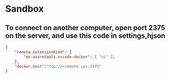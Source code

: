 # Sandbox

## To connect on another computer, open port 2375 on the server, and use this code in **settings,hjson**

```json
{
    "remote.extensionKind": {
        "ms-azuretools.vscode-docker": [ "ui" ],
    },
    "docker.host":"tcp://<remote_ip>:2375"
}
```

